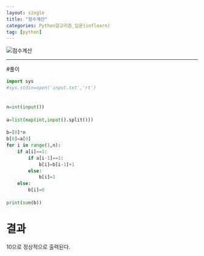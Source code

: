 ```yaml
---
layout: single
title: "점수계산"
categories: Python알고리즘_입문(inflearn)
tag: [python]
---
```



![점수계산](..\..\images\2022-11-28-점수계산\점수계산.png)

<hr>
#풀이 

```python
import sys
#sys.stdin=open('input.txt','rt')


n=int(input())

a=list(map(int,input().split()))

b=[0]*n
b[0]=a[0]
for i in range(1,n):
    if a[i]==1:
        if a[i-1]==1:
            b[i]=b[i-1]+1
        else:
            b[i]=1
    else:
        b[i]=0

print(sum(b))

```
# 결과
  10으로 정상적으로 출력된다.
